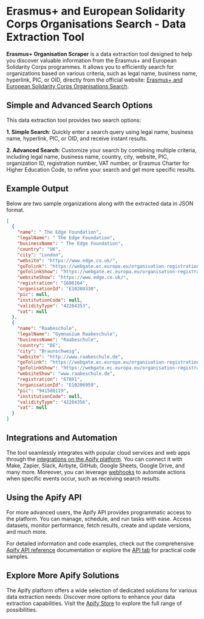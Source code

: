 # Erasmus+ and European Solidarity Corps Organisations Search - Data Extraction Tool

**Erasmus+ Organisation Scraper** is a data extraction tool designed to help you discover valuable information from the Erasmus+ and European Solidarity Corps programmes. It allows you to efficiently search for organizations based on various criteria, such as legal name, business name, hyperlink, PIC, or OID, directly from the official website: [Erasmus+ and European Solidarity Corps Organisations Search](https://webgate.ec.europa.eu/erasmus-esc/index/organisations/search-for-an-organisation).

## Simple and Advanced Search Options

This data extraction tool provides two search options:

**1. Simple Search**: Quickly enter a search query using legal name, business name, hyperlink, PIC, or OID, and receive instant results.

**2. Advanced Search**: Customize your search by combining multiple criteria, including legal name, business name, country, city, website, PIC, organization ID, registration number, VAT number, or Erasmus Charter for Higher Education Code, to refine your search and get more specific results.

## Example Output

Below are two sample organizations along with the extracted data in JSON format.

```json
[
  {
    "name": " The Edge Foundation",
    "legalName": " The Edge Foundation",
    "businessName": " The Edge Foundation",
    "country": "UK",
    "city": "London",
    "website": "https://www.edge.co.uk/",
    "goTolink": "https://webgate.ec.europa.eu/organisation-registration/register/screen/home/organisation/organisationData/10260330",
    "goTolinkShow": "https://webgate.ec.europa.eu/organisation-registration/register/screen/home/organisation/organisationData/10260330",
    "websiteShow": "https://www.edge.co.uk/",
    "registration": "1686164",
    "organisationId": "E10260330",
    "pic": null,
    "institutionCode": null,
    "validityType": "42284353",
    "vat": null
  },
  {
    "name": "Raabeschule",
    "legalName": "Gymnasium Raabeschule",
    "businessName": "Raabeschule",
    "country": "DE",
    "city": "Braunschweig",
    "website": "http://www.raabeschule.de",
    "goTolink": "https://webgate.ec.europa.eu/organisation-registration/register/screen/home/organisation/organisationData/10206959",
    "goTolinkShow": "https://webgate.ec.europa.eu/organisation-registration/register/screen/home/organisation/organisationData/10206959",
    "websiteShow": "www.raabeschule.de",
    "registration": "67891",
    "organisationId": "E10206959",
    "pic": "941588119",
    "institutionCode": null,
    "validityType": "42284356",
    "vat": null
  }
]
```

## Integrations and Automation

The tool seamlessly integrates with popular cloud services and web apps through the <a href="https://apify.com/integrations" target="_blank">integrations on the Apify platform</a>. You can connect it with Make, Zapier, Slack, Airbyte, GitHub, Google Sheets, Google Drive, and many more. Moreover, you can leverage <a href="https://docs.apify.com/integrations/webhooks" target="_blank">webhooks</a> to automate actions when specific events occur, such as receiving search results.

## Using the Apify API

For more advanced users, the Apify API provides programmatic access to the platform. You can manage, schedule, and run tasks with ease. Access datasets, monitor performance, fetch results, create and update versions, and much more.

For detailed information and code examples, check out the comprehensive [Apify API reference](https://docs.apify.com/api/v2) documentation or explore the <a href="https://apify.com/lhotanok/erasmus-plus-organisation-scraper/api" target="_blank">API tab</a> for practical code samples.

## Explore More Apify Solutions

The Apify platform offers a wide selection of dedicated solutions for various data extraction needs. Discover more options to enhance your data extraction capabilities. Visit the [Apify Store](https://apify.com/store) to explore the full range of possibilities.
